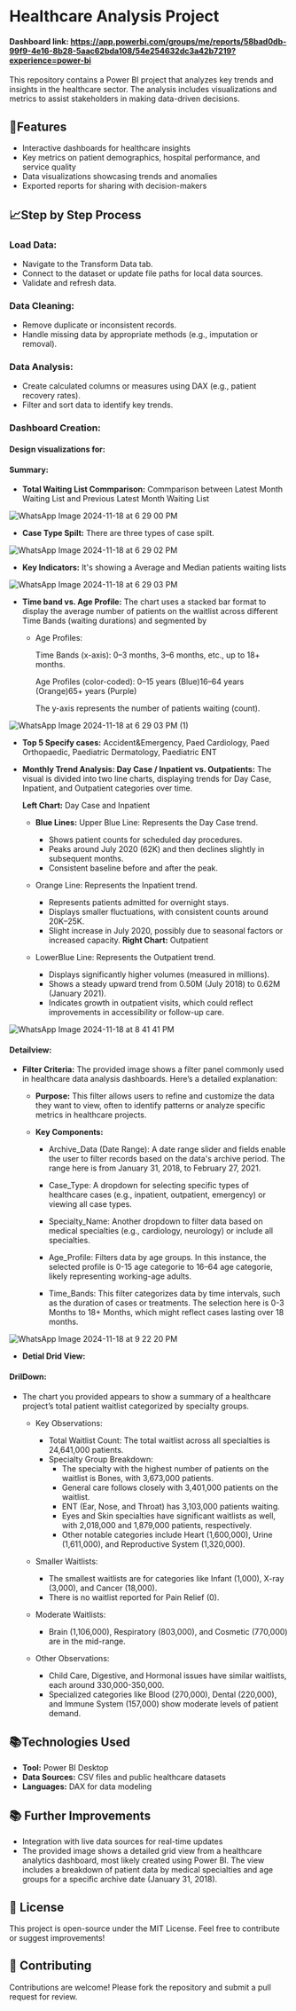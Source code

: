 # Healthcare Analysis Project

#### Dashboard link:                              https://app.powerbi.com/groups/me/reports/58bad0db-99f9-4e16-8b28-5aac62bda108/54e254632dc3a42b7219?experience=power-bi

This repository contains a Power BI project that analyzes key trends and insights in the healthcare sector. The analysis includes visualizations and metrics to assist stakeholders in making data-driven decisions.

## 🚀Features
- Interactive dashboards for healthcare insights
- Key metrics on patient demographics, hospital performance, and service quality
- Data visualizations showcasing trends and anomalies
- Exported reports for sharing with decision-makers

## 📈Step by Step Process
### Load Data:

- Navigate to the Transform Data tab.
- Connect to the dataset or update file paths for local data sources.
- Validate and refresh data.
### Data Cleaning:

- Remove duplicate or inconsistent records.
- Handle missing data by appropriate methods (e.g., imputation or removal).
### Data Analysis:

- Create calculated columns or measures using DAX (e.g., patient recovery rates).
- Filter and sort data to identify key trends.
### Dashboard Creation:

#### Design visualizations for:
#### Summary:
- **Total Waiting List Commparison:** Commparison between Latest Month Waiting List and Previous Latest Month Waiting List
  
![WhatsApp Image 2024-11-18 at 6 29 00 PM](https://github.com/user-attachments/assets/9ab0d5d2-41de-4ff7-a33c-80459bf9c397)
- **Case Type Spilt:** There are three types of case spilt.
  
![WhatsApp Image 2024-11-18 at 6 29 02 PM](https://github.com/user-attachments/assets/b5f4a69b-7ed0-42d5-beeb-045b0264a1a5)

- **Key Indicators:** It's showing a Average and Median patients waiting lists
  
![WhatsApp Image 2024-11-18 at 6 29 03 PM](https://github.com/user-attachments/assets/ac61a471-09b1-4db5-a45d-fb55d2f6470f)

- **Time band vs. Age Profile:** The chart uses a stacked bar format to display the average number of patients on the waitlist across different Time Bands (waiting durations) and segmented by 
  - Age Profiles:

      Time Bands (x-axis): 0–3 months, 3–6 months, etc., up to 18+ months.

      Age Profiles (color-coded): 0–15 years (Blue)16–64 years (Orange)65+ years (Purple)

      The y-axis represents the number of patients waiting (count). 

![WhatsApp Image 2024-11-18 at 6 29 03 PM (1)](https://github.com/user-attachments/assets/63790015-580d-4a31-b6aa-c15894b65392)

- **Top 5 Specify cases:** Accident&Emergency, Paed Cardiology, Paed Orthopaedic, Paediatric Dermatology, Paediatric ENT

- **Monthly Trend Analysis: Day Case / Inpatient vs. Outpatients:**
  The visual is divided into two line charts, displaying trends for Day Case, Inpatient, and Outpatient categories over time.

  **Left Chart:** 
  Day Case and Inpatient 
  
  - **Blue Lines:** Upper Blue Line: Represents the Day Case trend.

       - Shows patient counts for scheduled day procedures.
       - Peaks around July 2020 (62K) and then declines slightly in subsequent months.
       -  Consistent baseline before and after the peak.
  -  Orange Line: Represents the Inpatient trend.

      - Represents patients admitted for overnight stays.
     - Displays smaller fluctuations, with consistent counts around 20K–25K.
     - Slight increase in July 2020, possibly due to seasonal factors or increased capacity.
  **Right Chart:** Outpatient
   - LowerBlue Line: Represents the Outpatient trend.
     - Displays significantly higher volumes (measured in millions).
     - Shows a steady upward trend from 0.50M (July 2018) to 0.62M (January 2021).
     -  Indicates growth in outpatient visits, which could reflect improvements in accessibility or follow-up care.

![WhatsApp Image 2024-11-18 at 8 41 41 PM](https://github.com/user-attachments/assets/04f3a0de-7966-4da6-b822-ce6a2aee1346)

#### Detailview:
- **Filter Criteria:** The provided image shows a filter panel commonly used in healthcare data analysis dashboards. Here’s a detailed explanation:

  - **Purpose:**
    This filter allows users to refine and customize the data they want to view, often to identify patterns or analyze specific metrics in healthcare projects.

  - **Key Components:**
     - Archive_Data (Date Range): A date range slider and fields enable the user to filter records based on the data's archive period. The range here is from January 31, 2018, to February 27, 2021.

     - Case_Type: A dropdown for selecting specific types of healthcare cases (e.g., inpatient, outpatient, emergency) or viewing all case types.

    - Specialty_Name: Another dropdown to filter data based on medical specialties (e.g., cardiology, neurology) or include all specialties.

    - Age_Profile: Filters data by age groups. In this instance, the selected profile is 0-15 age categorie to  16–64 age categorie, likely representing working-age adults.

    - Time_Bands: This filter categorizes data by time intervals, such as the duration of cases or treatments. The selection here is 0-3 Months to 18+ Months, which might reflect cases lasting over 18 months.
  
![WhatsApp Image 2024-11-18 at 9 22 20 PM](https://github.com/user-attachments/assets/36730220-ef46-4188-a732-1d8ae7211186)

- **Detial Drid View:**
#### DrilDown:
- The chart you provided appears to show a summary of a healthcare project’s total patient waitlist categorized by specialty groups.

  - Key Observations:
    - Total Waitlist Count: The total waitlist across all specialties is 24,641,000 patients.
    - Specialty Group Breakdown: 
      - The specialty with the highest number of patients on the waitlist is Bones, with 3,673,000 patients.
      - General care follows closely with 3,401,000 patients on the waitlist.
      - ENT (Ear, Nose, and Throat) has 3,103,000 patients waiting.
      - Eyes and Skin specialties have significant waitlists as well, with 2,018,000 and 1,879,000 patients, respectively.
      - Other notable categories include Heart (1,600,000), Urine (1,611,000), and Reproductive System (1,320,000).
   - Smaller Waitlists:
      - The smallest waitlists are for categories like Infant (1,000), X-ray (3,000), and Cancer (18,000).
     - There is no waitlist reported for Pain Relief (0).
   - Moderate Waitlists:
     - Brain (1,106,000), Respiratory (803,000), and Cosmetic (770,000) are in the mid-range.
  - Other Observations:

    - Child Care, Digestive, and Hormonal issues have similar waitlists, each around 330,000-350,000.
    -  Specialized categories like Blood (270,000), Dental (220,000), and Immune System (157,000) show moderate levels of patient demand.
   
## 📚Technologies Used
- **Tool:** Power BI Desktop
- **Data Sources:** CSV files and public healthcare datasets
- **Languages:** DAX for data modeling
## 📚 Further Improvements
  - Integration with live data sources for real-time updates
  - The provided image shows a detailed grid view from a healthcare analytics dashboard, most likely created using Power BI. The view includes a breakdown of patient data by medical specialties and age groups for a specific archive date (January 31, 2018). 
## 📝 License
This project is open-source under the MIT License. Feel free to contribute or suggest improvements!

## 🤝 Contributing
Contributions are welcome! Please fork the repository and submit a pull request for review.


